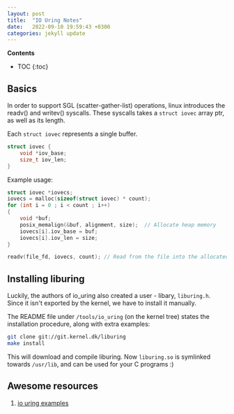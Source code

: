 ```yaml
---
layout: post
title:  "IO Uring Notes"
date:   2022-09-10 19:59:43 +0300
categories: jekyll update
---
```


**Contents**
* TOC
{:toc}
## Basics
In order to support SGL (scatter-gather-list) operations, linux introduces the readv() and writev() syscalls. 
These syscalls takes a `struct iovec` array ptr, as well as its length. 

Each `struct iovec` represents a single buffer.
```C
struct iovec {
    void *iov_base;
    size_t iov_len;
}
```
Example usage:

```C
struct iovec *iovecs;
iovecs = malloc(sizeof(struct iovec) * count);
for (int i = 0 ; i < count ; i++)
{
    void *buf;
    posix_memalign(&buf, alignment, size);  // Allocate heap memory
    iovecs[i].iov_base = buf;
    iovecs[i].iov_len = size;
}

readv(file_fd, iovecs, count); // Read from the file into the allocated buffers
```


## Installing liburing
Luckily, the authors of io_uring also created a user - libary, `liburing.h`. 
Since it isn't exported by the kernel, we have to install it manually.

The README file under `/tools/io_uring` (on the kernel tree) states the installation procedure, along with extra examples:
```bash
git clone git://git.kernel.dk/liburing
make install
```

This will download and compile liburing. 
Now `liburing.so` is symlinked towards `/usr/lib`, and can be used for your C programs :)


## Awesome resources
1. [io uring examples][io-uring-examples]

[io-uring-examples]: https://unixism.net/2020/04/io-uring-by-example-article-series/


